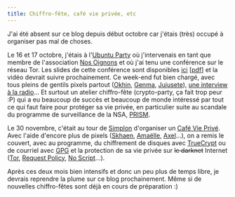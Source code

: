 ```yaml
---
title: Chiffro-fête, café vie privée, etc
---
```


J'ai été absent sur ce blog depuis début octobre car j'étais (très) occupé à organiser pas mal de choses.

Le 16 et 17 octobre, j'étais à l'[Ubuntu Party](http://ubuntu-paris.org/) où j'intervenais en tant que membre de l'association [Nos Oignons](https://nos-oignons.net/) et où j'ai tenu une conférence sur le réseau Tor.
Les slides de cette conférence sont disponibles [ici](http://confs.imirhil.fr/nos-oignons/20131117_ubuntu-party/#/) [[pdf](http://confs.imirhil.fr/nos-oignons/20131117_ubuntu-party/slides.pdf)] et la vidéo devrait suivre prochainement.
Ce week-end fut bien chargé, avec tous pleins de gentils pixels partout ([Okhin](https://twitter.com/okhin), [Genma](https://twitter.com/genma), [Jujusete](https://twitter.com/jujusete)), [une interview à la radio](http://imirhil.fr/nos-oignons/20131116_ubuntu-party_interview.mp3)…
Et surtout un atelier chiffro-fête (crypto-party, ça fait trop peur :P) qui a eu beaucoup de succès et beaucoup de monde intéressé par tout ce qui faut faire pour protéger sa vie privée, en particulier suite au scandale du programme de surveillance de la NSA, [PRISM](https://fr.wikipedia.org/wiki/PRISM_(programme_de_surveillance)).

Le 30 novembre, c'était au tour de [Simplon](http://simplon.co/) d'organiser un [Café Vie Privé](http://simplon.co/evenements/2013/11/3/caf-vie-prive-2-simplonco-avec-microouvert).
Avec l'aide d'encore plus de pixels ([Skhaen](https://twitter.com/skhaen), [Amaëlle](https://twitter.com/micro_ouvert), [Axel](https://twitter.com/AxelSimon)…), on a remis le couvert, avec au programme, du chiffrement de disques avec [TrueCrypt](http://www.truecrypt.org/) ou de courriel avec [GPG](http://www.gnupg.org/) et la protection de sa vie privée sur <s>le darknet</s> Internet ([Tor](https://www.torproject.org/), [Request Policy](https://www.requestpolicy.com/), [No Script](http://noscript.net/)…).

Après ces deux mois bien intensifs et donc un peu plus de temps libre, je devrais reprendre la plume sur ce blog prochainement.
Même si de nouvelles chiffro-fêtes sont déjà en cours de préparation :)
